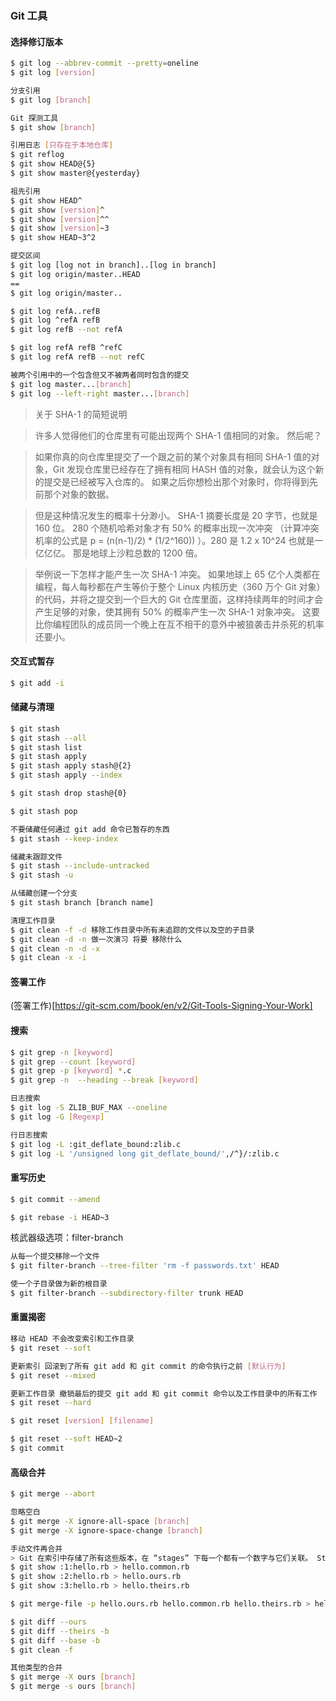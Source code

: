 ### Git 工具

#### 选择修订版本

```bash
$ git log --abbrev-commit --pretty=oneline
$ git log [version]

分支引用
$ git log [branch]

Git 探测工具
$ git show [branch]

引用日志 [只存在于本地仓库]
$ git reflog
$ git show HEAD@{5}
$ git show master@{yesterday}

祖先引用
$ git show HEAD^
$ git show [version]^
$ git show [version]^^
$ git show [version]~3
$ git show HEAD~3^2

提交区间
$ git log [log not in branch]..[log in branch]
$ git log origin/master..HEAD
==
$ git log origin/master..

$ git log refA..refB
$ git log ^refA refB
$ git log refB --not refA

$ git log refA refB ^refC
$ git log refA refB --not refC

被两个引用中的一个包含但又不被两者同时包含的提交
$ git log master...[branch]
$ git log --left-right master...[branch]
```

> 关于 SHA-1 的简短说明

> 许多人觉得他们的仓库里有可能出现两个 SHA-1 值相同的对象。 然后呢？

> 如果你真的向仓库里提交了一个跟之前的某个对象具有相同 SHA-1 值的对象，Git 发现仓库里已经存在了拥有相同 HASH 值的对象，就会认为这个新的提交是已经被写入仓库的。 如果之后你想检出那个对象时，你将得到先前那个对象的数据。

> 但是这种情况发生的概率十分渺小。 SHA-1 摘要长度是 20 字节，也就是 160 位。 280 个随机哈希对象才有 50% 的概率出现一次冲突 （计算冲突机率的公式是 p = (n(n-1)/2) * (1/2^160)) ）。280 是 1.2 x 10^24 也就是一亿亿亿。 那是地球上沙粒总数的 1200 倍。

> 举例说一下怎样才能产生一次 SHA-1 冲突。 如果地球上 65 亿个人类都在编程，每人每秒都在产生等价于整个 Linux 内核历史（360 万个 Git 对象）的代码，并将之提交到一个巨大的 Git 仓库里面，这样持续两年的时间才会产生足够的对象，使其拥有 50% 的概率产生一次 SHA-1 对象冲突。 这要比你编程团队的成员同一个晚上在互不相干的意外中被狼袭击并杀死的机率还要小。

#### 交互式暂存

```bash
$ git add -i
```

#### 储藏与清理

```bash
$ git stash
$ git stash --all
$ git stash list
$ git stash apply
$ git stash apply stash@{2}
$ git stash apply --index

$ git stash drop stash@{0}

$ git stash pop

不要储藏任何通过 git add 命令已暂存的东西
$ git stash --keep-index

储藏未跟踪文件
$ git stash --include-untracked
$ git stash -u

从储藏创建一个分支
$ git stash branch [branch name]

清理工作目录
$ git clean -f -d 移除工作目录中所有未追踪的文件以及空的子目录
$ git clean -d -n 做一次演习 将要 移除什么
$ git clean -n -d -x
$ git clean -x -i
```
#### 签署工作
(签署工作)[https://git-scm.com/book/en/v2/Git-Tools-Signing-Your-Work]

#### 搜索

```bash
$ git grep -n [keyword]
$ git grep --count [keyword]
$ git grep -p [keyword] *.c
$ git grep -n  --heading --break [keyword]

日志搜索
$ git log -S ZLIB_BUF_MAX --oneline
$ git log -G [Regexp]

行日志搜索
$ git log -L :git_deflate_bound:zlib.c
$ git log -L '/unsigned long git_deflate_bound/',/^}/:zlib.c
```

#### 重写历史

```bash
$ git commit --amend

$ git rebase -i HEAD~3
```

核武器级选项：filter-branch

```bash
从每一个提交移除一个文件
$ git filter-branch --tree-filter 'rm -f passwords.txt' HEAD

使一个子目录做为新的根目录
$ git filter-branch --subdirectory-filter trunk HEAD
```

#### 重置揭密

```bash
移动 HEAD 不会改变索引和工作目录
$ git reset --soft

更新索引 回滚到了所有 git add 和 git commit 的命令执行之前 [默认行为]
$ git reset --mixed

更新工作目录 撤销最后的提交 git add 和 git commit 命令以及工作目录中的所有工作
$ git reset --hard

$ git reset [version] [filename]

$ git reset --soft HEAD~2
$ git commit
```

#### 高级合并

```bash
$ git merge --abort

忽略空白
$ git merge -X ignore-all-space [branch]
$ git merge -X ignore-space-change [branch]

手动文件再合并
> Git 在索引中存储了所有这些版本，在 “stages” 下每一个都有一个数字与它们关联。 Stage 1 是它们共同的祖先版本，stage 2 是你的版本，stage 3 来自于 MERGE_HEAD，即你将要合并入的版本（“theirs”）。
$ git show :1:hello.rb > hello.common.rb
$ git show :2:hello.rb > hello.ours.rb
$ git show :3:hello.rb > hello.theirs.rb

$ git merge-file -p hello.ours.rb hello.common.rb hello.theirs.rb > hello.rb

$ git diff --ours
$ git diff --theirs -b
$ git diff --base -b
$ git clean -f

其他类型的合并
$ git merge -X ours [branch]
$ git merge -s ours [branch]
```

